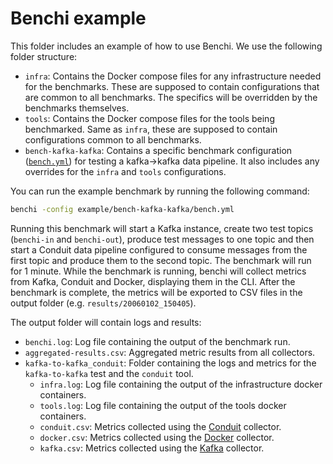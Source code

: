# Benchi example

This folder includes an example of how to use Benchi. We use the following
folder structure:

- `infra`: Contains the Docker compose files for any infrastructure needed for
  the benchmarks. These are supposed to contain configurations that are common
  to all benchmarks. The specifics will be overridden by the benchmarks
  themselves.
- `tools`: Contains the Docker compose files for the tools being benchmarked.
  Same as `infra`, these are supposed to contain configurations common to all
  benchmarks.
- `bench-kafka-kafka`: Contains a specific benchmark configuration
  ([`bench.yml`](./bench-kafka-kafka/bench.yml)) for testing a kafka->kafka
  data pipeline. It also includes any overrides for the `infra` and `tools`
  configurations.

You can run the example benchmark by running the following command:

```sh
benchi -config example/bench-kafka-kafka/bench.yml
```

Running this benchmark will start a Kafka instance, create two test topics
(`benchi-in` and `benchi-out`), produce test messages to one topic and then
start a Conduit data pipeline configured to consume messages from the first
topic and produce them to the second topic. The benchmark will run for 1 minute.
While the benchmark is running, benchi will collect metrics from Kafka, Conduit
and Docker, displaying them in the CLI. After the benchmark is complete, the
metrics will be exported to CSV files in the output folder (e.g.
`results/20060102_150405`).

The output folder will contain logs and results:

- `benchi.log`: Log file containing the output of the benchmark run.
- `aggregated-results.csv`: Aggregated metric results from all collectors.
- `kafka-to-kafka_conduit`: Folder containing the logs and metrics for the
  `kafka-to-kafka` test and the `conduit` tool.
  - `infra.log`: Log file containing the output of the infrastructure docker
    containers.
  - `tools.log`: Log file containing the output of the tools docker containers.
  - `conduit.csv`: Metrics collected using the [Conduit](../README.md#conduit) collector.
  - `docker.csv`: Metrics collected using the [Docker](../README.md##docker) collector.
  - `kafka.csv`: Metrics collected using the [Kafka](../README.md##kafka) collector.
